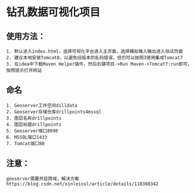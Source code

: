 # 钻孔数据可视化项目
## 使用方法：
    1. 默认进入index.html，选择可视化平台进入主页面，选择模拟输入输出进入测试页面
    2. 建议本地安装Tomcat8，以避免旧版本的乱码错误，但仍可以按照3使用集成Tomcat7
    3. 在idea中下载Maven Helper插件，然后右键项目->Run Maven->Tomcat7:run即可，按照提示打开网站

## 命名
    1. Geoserver工作空间dilldata
    2. Geoserver存储仓库drillpoints4mssql
    3. 图层名称drillpoints
    4. 图层标题drillpoints
    5. Geoserver端口8090
    6. MSSQL端口1433
    7. Tomcat端口80

## 注意：
    geoserver需要开启跨域，解决方案https://blog.csdn.net/xinleicol/article/details/118308342

